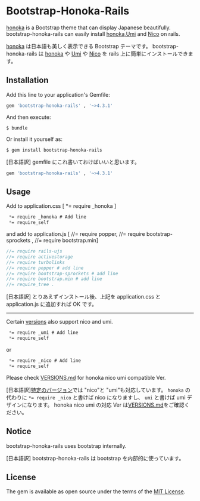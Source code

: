 # Bootstrap-Honoka-Rails

[honoka](https://github.com/windyakin/Honoka) is a Bootstrap theme that can display Japanese beautifully.
bootstrap-honoka-rails can easily install [honoka](https://github.com/windyakin/Honoka),[Umi](https://ysakasin.github.io/Umi/) and [Nico](https://nico.kubosho.com/) on rails.

[honoka](https://github.com/windyakin/Honoka) は日本語も美しく表示できる Bootstrap テーマです。
bootstrap-honoka-rails は [honoka](https://github.com/windyakin/Honoka) や [Umi](https://ysakasin.github.io/Umi/) や [Nico](https://nico.kubosho.com/) を rails 上に簡単にインストールできます。

## Installation

Add this line to your application's Gemfile:

```ruby
gem 'bootstrap-honoka-rails' , '~>4.3.1'
```

And then execute:

    $ bundle

Or install it yourself as:

    $ gem install bootstrap-honoka-rails

[日本語訳]
gemfile にこれ書いておけばいいと思います。

```ruby
gem 'bootstrap-honoka-rails' , '~>4.3.1'
```

## Usage

Add to application.css [ *= require _honoka ]

```app/assets/stylesheets/application.css
 *= require _honoka # Add line
 *= require_self
```

and add to application.js [ //= require popper, //= require bootstrap-sprockets , //= require bootstrap.min]

```app/assets/javascripts/application.js
//= require rails-ujs
//= require activestorage
//= require turbolinks
//= require popper # add line
//= require bootstrap-sprockets # add line
//= require bootstrap.min # add line
//= require_tree .
```

[日本語訳]
とりあえずインストール後、上記を application.css と application.js に追加すれば OK です。

---

Certain [versions](VERSIONS.md) also support nico and umi.

```app/assets/stylesheets/application.css
 *= require _umi # Add line
 *= require_self
```

or

```app/assets/stylesheets/application.css
 *= require _nico # Add line
 *= require_self
```

Please check [VERSIONS.md](VERSIONS.md) for honoka nico umi compatible Ver.

[日本語訳][特定のバージョン](VERSIONS.md)では "nico"と "umi"も対応しています。
`honoka` の代わりに `*= require _nico` と書けば nico になりますし、 `umi` と書けば umi デザインになります。
honoka nico umi の対応 Ver は[VERSIONS.md](VERSIONS.md)をご確認ください。

## Notice

bootstrap-honoka-rails uses bootstrap internally.

[日本語訳]
bootstrap-honoka-rails は bootstrap を内部的に使っています。

## License

The gem is available as open source under the terms of the [MIT License](https://opensource.org/licenses/MIT).
